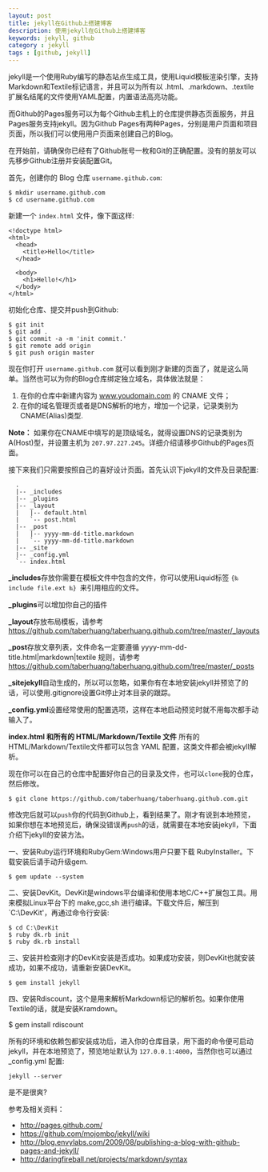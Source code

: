 ```yaml
---
layout: post
title: jekyll在Github上搭建博客
description: 使用jekyll在Github上搭建博客
keywords: jekyll, github
category : jekyll
tags : [github, jekyll]
---
```


jekyll是一个使用Ruby编写的静态站点生成工具，使用Liquid模板渲染引擎，支持Markdown和Textile标记语言，并且可以为所有以 .html、.markdown、.textile扩展名结尾的文件使用YAML配置，内置语法高亮功能。

而Github的Pages服务可以为每个Github主机上的仓库提供静态页面服务，并且Pages服务支持jekyll。因为Github Pages有两种Pages，分别是用户页面和项目页面，所以我们可以使用用户页面来创建自己的Blog。

在开始前，请确保你已经有了Github账号一枚和Git的正确配置。没有的朋友可以先移步Github注册并安装配置Git。

首先，创建你的 Blog 仓库 `username.github.com`:

    $ mkdir username.github.com
    $ cd username.github.com
  
新建一个 `index.html` 文件，像下面这样:

    <!doctype html>
    <html>
      <head>
        <title>Hello</title>
      </head>

      <body>
        <h1>Hello!</h1>
      </body>
    </html>

初始化仓库、提交并push到Github:

    $ git init
    $ git add .
    $ git commit -a -m 'init commit.'
    $ git remote add origin
    $ git push origin master
  
现在你打开 `username.github.com` 就可以看到刚才新建的页面了，就是这么简单。当然也可以为你的Blog仓库绑定独立域名，具体做法就是：

1. 在你的仓库中新建内容为 www.youdomain.com 的 CNAME 文件；
2. 在你的域名管理页或者是DNS解析的地方，增加一个记录，记录类别为CNAME(Alias)类型.

**Note：** 如果你在CNAME中填写的是顶级域名，就得设置DNS的记录类别为A(Host)型，并设置主机为 `207.97.227.245`。详细介绍请移步Github的Pages页面。

接下来我们只需要按照自己的喜好设计页面。首先认识下jekyll的文件及目录配置:

      .
      |-- _includes
      |-- _plugins 
      |-- _layout 
      |   |-- default.html
      |   `-- post.html
      |-- _post
      |   |-- yyyy-mm-dd-title.markdown
      |   `-- yyyy-mm-dd-title.markdown
      |-- _site
      |-- _config.yml
      `-- index.html

**_includes**存放你需要在模板文件中包含的文件，你可以使用Liquid标签 `{‰ include file.ext ‰} `来引用相应的文件。

**_plugins**可以增加你自己的插件

**_layout**存放布局模板，请参考<https://github.com/taberhuang/taberhuang.github.com/tree/master/_layouts>

**_post**存放文章列表，文件命名一定要遵循 yyyy-mm-dd-title.html|markdown|textile 规则，请参考<https://github.com/taberhuang/taberhuang.github.com/tree/master/_posts>

**_sitejekyll**自动生成的，所以可以忽略，如果你有在本地安装jekyll并预览了的话，可以使用.gitignore设置Git停止对本目录的跟踪。

**_config.yml**设置经常使用的配置选项，这样在本地启动预览时就不用每次都手动输入了。

**index.html 和所有的 HTML/Markdown/Textile 文件** 所有的HTML/Markdown/Textile文件都可以包含 YAML 配置，这类文件都会被jekyll解析。

现在你可以在自己的仓库中配置好你自己的目录及文件，也可以`clone`我的仓库，然后修改。

    $ git clone https://github.com/taberhuang/taberhuang.github.com.git

修改完后就可以`push`你的代码到Github上，看到结果了。刚才有说到本地预览，如果你想在本地预览后，确保没错误再`push`的话，就需要在本地安装jekyll，下面介绍下jekyll的安装方法。

一、安装Ruby运行环境和RubyGem:Windows用户只要下载 RubyInstaller。下载安装后请手动升级gem.

    $ gem update --system
    
二、安装DevKit。DevKit是windows平台编译和使用本地C/C++扩展包工具。用来模拟Linux平台下的 make,gcc,sh 进行编译。下载文件后，解压到 `C:\DevKit'，再通过命令行安装:

    $ cd C:\DevKit
    $ ruby dk.rb init
    $ ruby dk.rb install
    
三、安装并检查刚才的DevKit安装是否成功。如果成功安装，则DevKit也就安装成功，如果不成功，请重新安装DevKit。

    $ gem install jekyll
    
四、安装Rdiscount，这个是用来解析Markdown标记的解析包。如果你使用Textile的话，就是安装Kramdown。

  $ gem install rdiscount
  
所有的环境和依赖包都安装成功后，进入你的仓库目录，用下面的命令便可启动jekyll，并在本地预览了，预览地址默认为 `127.0.0.1:4000`，当然你也可以通过 _config.yml 配置:

    jekyll --server
  
是不是很爽?

参考及相关资料：

* <http://pages.github.com/>
* <https://github.com/mojombo/jekyll/wiki>
* <http://blog.envylabs.com/2009/08/publishing-a-blog-with-github-pages-and-jekyll/>
* <http://daringfireball.net/projects/markdown/syntax>

